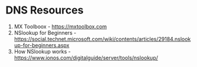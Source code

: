 # DNS Resources

1. MX Toolboox - <https://mxtoolbox.com>
2. NSlookup for Beginners - <https://social.technet.microsoft.com/wiki/contents/articles/29184.nslookup-for-beginners.aspx>
3. How NSlookup works - <https://www.ionos.com/digitalguide/server/tools/nslookup/>
